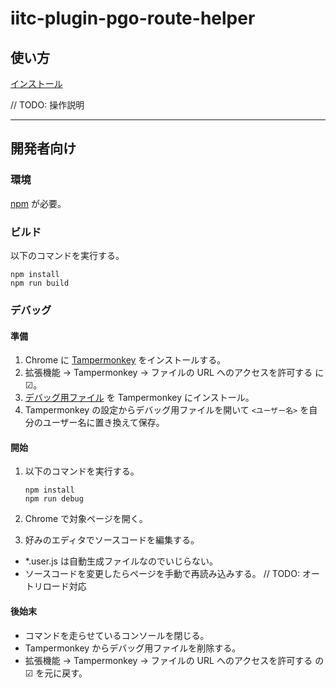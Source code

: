 # iitc-plugin-pgo-route-helper

## 使い方

[インストール](../../raw/master/iitc-plugin-pgo-route-helper.user.js)

// TODO: 操作説明

---

## 開発者向け

### 環境

[npm](https://nodejs.org/ja/) が必要。

### ビルド

以下のコマンドを実行する。

```shell
npm install
npm run build
```

### デバッグ

#### 準備

1. Chrome に [Tampermonkey](https://chrome.google.com/webstore/detail/tampermonkey/dhdgffkkebhmkfjojejmpbldmpobfkfo) をインストールする。
1. 拡張機能 → Tampermonkey → ファイルの URL へのアクセスを許可する に ☑。
1. [デバッグ用ファイル](../../raw/master/wrapper_script_in_tampermonkey.user.js) を Tampermonkey にインストール。
1. Tampermonkey の設定からデバッグ用ファイルを開いて `<ユーザー名>` を自分のユーザー名に置き換えて保存。

#### 開始

1. 以下のコマンドを実行する。

    ```shell
    npm install
    npm run debug
    ```

1. Chrome で対象ページを開く。

1. 好みのエディタでソースコードを編集する。

- *.user.js は自動生成ファイルなのでいじらない。
- ソースコードを変更したらページを手動で再読み込みする。
  // TODO: オートリロード対応

#### 後始末

- コマンドを走らせているコンソールを閉じる。
- Tampermonkey からデバッグ用ファイルを削除する。
- 拡張機能 → Tampermonkey → ファイルの URL へのアクセスを許可する の ☑ を元に戻す。
